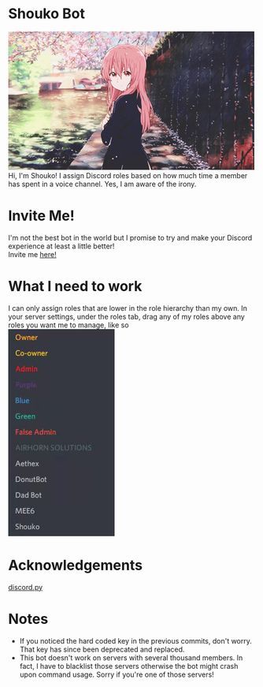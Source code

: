 # Shouko Bot
![](https://raw.githubusercontent.com/jo32pilot/Shouko/master/assets/shouko.gif)\
Hi, I'm Shouko! I assign Discord roles based on how much time a member has spent
in a voice channel. Yes, I am aware of the irony.

# Invite Me!
I'm not the best bot in the world but I promise to try and make your Discord 
experience at least a little better!\
Invite me [here!](https://discordapp.com/oauth2/authorize?client_id=462379854629699594&scope=bot&permissions=268659712)

# What I need to work
I can only assign roles that are lower in the role hierarchy than my own.
In your server settings, under the roles tab, drag any of my roles above
any roles you want me to manage, like so\
![](https://raw.githubusercontent.com/jo32pilot/Shouko/master/assets/exampleDrag.gif)

# Acknowledgements
[discord.py](https://github.com/Rapptz/discord.py)

# Notes
* If you noticed the hard coded key in the previous commits, don't worry. That
key has since been deprecated and replaced.
* This bot doesn't work on servers with several thousand members. In fact, I have to
blacklist those servers otherwise the bot might crash upon command usage. Sorry if
you're one of those servers!
